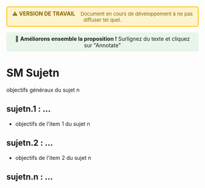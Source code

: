 <div style="background-color: #fff3cd; border: 2px solid #ffc107; border-radius: 5px; padding: 8px 12px; margin: 15px 0; text-align: center;">
  <strong style="color: #856404; font-size: 14px;">⚠️ VERSION DE TRAVAIL</strong>
  <span style="color: #856404; margin-left: 10px; font-size: 13px;">
    Document en cours de développement à ne pas diffuser tel quel.
  </span>
</div>

<div style="background-color: #e8f5e9; padding: 8px 12px; margin: 15px 0; border-radius: 5px; text-align: center; font-size: 14px;">
  💬 <strong>Améliorons ensemble la proposition !</strong> Surlignez du texte et cliquez sur "Annotate"
</div>


# SM Sujetn
objectifs généraux du sujet n

## sujetn.1 : ...
- objectifs de l'item 1 du sujet n 

## sujetn.2 : ...
- objectifs de l'item 2 du sujet n 

## sujetn.n : ...